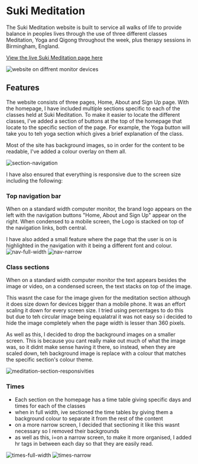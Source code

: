 # Suki Meditation

The Suki Meditation website is built to service all walks of life to provide balance in peoples lives through the use of three different classes Meditation, Yoga and Qigong throughout the week, plus therapy sessions in Birmingham, England.

[View the live Suki Meditation page here](https://jeromepg.github.io/suki-meditation)

![website on diffrent monitor devices](https://user-images.githubusercontent.com/88581233/135259372-4de0eee9-4908-48cd-b322-7a267698ca15.jpg)

## Features

The website consists of three pages, Home, About and Sign Up page. With the homepage, I have included multiple sections specific to each of the classes held at Suki Meditation. To make it easier to locate the different classes, I've added a section of buttons at the top of the homepage that locate to the specific section of the page. For example, the Yoga button will take you to teh yoga section which gives a brief explanation of the class. 

Most of the site has background images, so in order for the content to be readable, I've added a colour overlay on them all.

![section-navigation](https://user-images.githubusercontent.com/88581233/135284917-07046d9f-cf79-4fbf-ab0c-9cf625abc470.PNG)

I have also ensured that everything is responsive due to the screen size including the following:

### Top navigation bar

When on a standard width computer monitor, the brand logo appears on the left with the navigation buttons "Home, About and Sign Up" appear on the right. When condensed to a mobile screen, the Logo is stacked on top of the navigation links, both central.

I have also added a small feature where the page that the user is on is highlighted in the navigation with it being a different font and colour.
![nav-full-width](https://user-images.githubusercontent.com/88581233/135328269-c3f94b1a-c85a-43fb-b178-68ddef77ee85.PNG)
![nav-narrow](https://user-images.githubusercontent.com/88581233/135328319-b0dbd1b1-f2c7-4a09-9f61-0c0d4da5bf7f.PNG)

### Class sections

When on a standard width computer monitor the text appears besides the image or video, on a condensed screen, the text stacks on top of the image.

This wasnt the case for the image given for the meditation section although it does size down for devices bigger than a mobile phone. It was an effort scaling it down for every screen size. I tried using percentages to do this but due to teh circular image being equalatral it was not easy so i decided to hide the image completely when the page width is lesser than 360 pixels.

As well as this, I decided to drop the background images on a smaller screen. This is because you cant really make out much of what the image was, so it didnt make sense having it there, so instead, when they are scaled down, teh background image is replace with a colour that matches the specific section's colour theme.

![meditation-section-responsivities](https://user-images.githubusercontent.com/88581233/135327841-a00fc0dc-59be-4595-8523-9989b891c383.PNG)

### Times

- Each section on the homepage has a time table giving specific days and times for each of the classes
- when in full width, ive sectioned the time tables by giving them a background colour to separate it from the rest of the content
- on a more narrow screen, I decided that sectioning it like this wasnt necessary so I removed their backgrounds
- as well as this, i=on a narrow screen, to make it more organised, I added hr tags in between each day so that they are easily read.

![times-full-width](https://user-images.githubusercontent.com/88581233/135330599-4661cf77-1e7f-4fb3-8c65-9de6f75a8048.PNG)
![times-narrow](https://user-images.githubusercontent.com/88581233/135330658-35c46816-a4cc-4dd3-9ded-4f5e729deb4a.PNG)